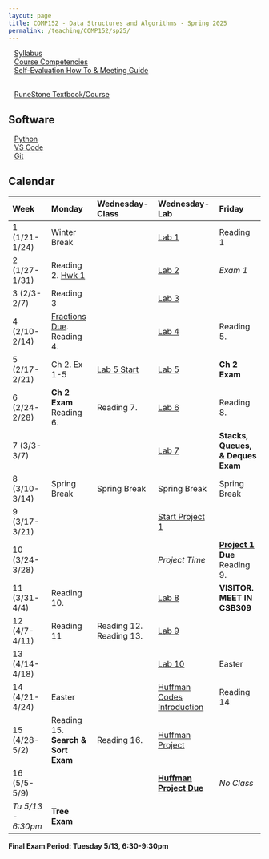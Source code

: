 ```yaml
---
layout: page
title: COMP152 - Data Structures and Algorithms - Spring 2025
permalink: /teaching/COMP152/sp25/
---
```


&nbsp;&nbsp;&nbsp;[Syllabus](/teaching/COMP152/sp25/comp152-syllabus.pdf)<br>
&nbsp;&nbsp;&nbsp;[Course Competencies](/teaching/COMP152/sp25/comp152-competencies.pdf)<br>
&nbsp;&nbsp;&nbsp;[Self-Evaluation How To & Meeting Guide](/teaching/ungrading/howto-portfolio)<br><br>

&nbsp;&nbsp;&nbsp;[RuneStone Textbook/Course](https://runestone.academy/ns/books/published/mc_comp152_fa25/index.html)


## Software 

&nbsp;&nbsp;&nbsp;[Python](https://www.python.org/downloads/)<br>
&nbsp;&nbsp;&nbsp;[VS Code](https://code.visualstudio.com/download)<br>
&nbsp;&nbsp;&nbsp;[Git](https://git-scm.com/downloads)<br>

## Calendar

| Week | Monday | Wednesday-Class | Wednesday-Lab | Friday |
| :-- | :-- | :-- | :-- | :-- |
| 1 (1/21-1/24) | Winter Break | | [Lab 1](/teaching/COMP152/sp25/labs/lab1/) | Reading 1 |
| 2 (1/27-1/31)| Reading 2. [Hwk 1](/teaching/COMP152/sp25/labs/lab1/) | | [Lab 2](/teaching/COMP152/sp25/labs/lab2/) | *Exam 1* |
| 3 (2/3-2/7)| Reading 3 | | [Lab 3](/teaching/COMP152/sp25/labs/lab3/) | |
| 4 (2/10-2/14)| [Fractions Due](/teaching/COMP152/sp25/labs/lab3/). Reading 4. | | [Lab 4](/teaching/COMP152/sp25/labs/lab4/) | Reading 5. |
| 5 (2/17-2/21)| Ch 2. Ex 1-5 | [Lab 5 Start](/teaching/COMP152/sp25/labs/loops.pdf) | [Lab 5]((/teaching/COMP152/sp25/labs/loops.pdf)  ) | **Ch 2 Exam** |
| 6 (2/24-2/28)|**Ch 2 Exam** Reading 6. | Reading 7. | [Lab 6](/teaching/COMP152/sp25/labs/lab6/) | Reading 8. |
| 7 (3/3-3/7) | | | [Lab 7](/teaching/COMP152/sp25/labs/lab7/) | **Stacks, Queues, & Deques Exam** |
| 8 (3/10-3/14) | Spring Break | Spring Break | Spring Break | Spring Break |
| 9 (3/17-3/21)| | | [Start Project 1](/teaching/COMP152/sp25/projects/project1/) | |
| 10 (3/24-3/28)| | | *Project Time* | **[Project 1](/teaching/COMP152/sp25/projects/project1/) Due** Reading 9. |
| 11 (3/31-4/4)| Reading 10. | | [Lab 8](/teaching/COMP152/sp25/labs/lab8/) | **VISITOR. MEET IN CSB309** |
| 12 (4/7-4/11)| Reading 11 | Reading 12. Reading 13. | [Lab 9](/teaching/COMP152/sp25/labs/lab9/) | |
| 13 (4/14-4/18)| | | [Lab 10](/teaching/COMP152/sp25/labs/lab10/) | Easter |
| 14 (4/21-4/24)| Easter | | [Huffman Codes Introduction](/teaching/COMP152/sp25/labs/huffman/) | Reading 14 |
| 15 (4/28-5/2)| Reading 15. **Search & Sort Exam** | Reading 16. | [Huffman Project](/teaching/COMP152/sp25/projects/project2/) |  |
| 16 (5/5-5/9)| | | **[Huffman Project Due](/teaching/COMP152/sp25/projects/project2/)** | *No Class*  |
|  *Tu 5/13 - 6:30pm* | **Tree Exam** | | | |

**Final Exam Period: Tuesday 5/13, 6:30-9:30pm**

